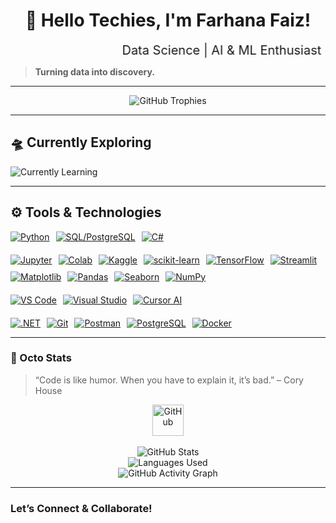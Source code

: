 <div align="center">

# 👋 Hello Techies, I'm Farhana Faiz!  

<p>
  <marquee width="500" behavior="alternate" style="font-size:20px;">
    Data Science | AI & ML Enthusiast 
  </marquee>
</p>

</div>


> **Turning data into discovery.**

---

<p align="center">
  <img src="https://github-profile-trophy.vercel.app/?username=farhanafaiz03&theme=darkhub&no-frame=true&no-bg=false&margin-w=15" alt="GitHub Trophies"/>
</p>


---

## 🛸 Currently Exploring

![Currently Learning](https://img.shields.io/badge/Data%20Science%20-Artificial%20Intelligence-00b894?style=flat-square&logo=googlecolab&logoColor=white)


---

## ⚙️ **Tools & Technologies**

<div align="center" style="display: flex; flex-direction: column; gap: 20px;">

  <!-- Programming Languages -->
  <div align="center" style="display: flex; flex-wrap: wrap; gap: 10px;">
    <a href="https://www.python.org/"><img src="https://img.shields.io/badge/Python-3776AB?style=for-the-badge&logo=python&logoColor=white&logosize=25" alt="Python" /></a>
    <a href="https://www.postgresql.org/"><img src="https://img.shields.io/badge/SQL-4479A1?style=for-the-badge&logo=postgresql&logoColor=white&logosize=25" alt="SQL/PostgreSQL" /></a>
    <a href="https://learn.microsoft.com/en-us/dotnet/csharp/"><img src="https://img.shields.io/badge/C%23-239120?style=for-the-badge&logo=c-sharp&logoColor=white&logosize=25" alt="C#" /></a>
  </div>

  <!-- Data Science & Machine Learning -->
  <div align="center" style="display: flex; flex-wrap: wrap; gap: 10px;">
    <a href="https://jupyter.org/"><img src="https://img.shields.io/badge/Jupyter-F37626?style=for-the-badge&logo=jupyter&logoColor=white&logosize=25" alt="Jupyter" /></a>
    <a href="https://colab.research.google.com/"><img src="https://img.shields.io/badge/Colab-F9AB00?style=for-the-badge&logo=googlecolab&logoColor=white&logosize=25" alt="Colab" /></a>
    <a href="https://www.kaggle.com/"><img src="https://img.shields.io/badge/Kaggle-20BEFF?style=for-the-badge&logo=kaggle&logoColor=white&logosize=25" alt="Kaggle" /></a>
    <a href="https://scikit-learn.org/"><img src="https://img.shields.io/badge/scikit--learn-F7931E?style=for-the-badge&logo=scikit-learn&logoColor=white&logosize=25" alt="scikit-learn" /></a>
    <a href="https://www.tensorflow.org/"><img src="https://img.shields.io/badge/TensorFlow-FF6F00?style=for-the-badge&logo=tensorflow&logoColor=white&logosize=25" alt="TensorFlow" /></a>
    <a href="https://streamlit.io/"><img src="https://img.shields.io/badge/Streamlit-FF4B4B?style=for-the-badge&logo=streamlit&logoColor=white&logosize=25" alt="Streamlit" /></a>
    <a href="https://matplotlib.org/"><img src="https://img.shields.io/badge/Matplotlib-11557C?style=for-the-badge&logo=matplotlib&logoColor=white&logosize=25" alt="Matplotlib" /></a>
    <a href="https://pandas.pydata.org/"><img src="https://img.shields.io/badge/Pandas-150458?style=for-the-badge&logo=pandas&logoColor=white&logosize=25" alt="Pandas" /></a>
    <a href="https://seaborn.pydata.org/"><img src="https://img.shields.io/badge/Seaborn-2F8ACB?style=for-the-badge&logo=python&logoColor=white&logosize=25" alt="Seaborn" /></a>
    <a href="https://numpy.org/"><img src="https://img.shields.io/badge/NumPy-013243?style=for-the-badge&logo=numpy&logoColor=white&logosize=25" alt="NumPy" /></a>
  </div>

  <!-- IDEs & Platforms -->
  <div align="center" style="display: flex; flex-wrap: wrap; gap: 10px;">
    <a href="https://code.visualstudio.com/"><img src="https://img.shields.io/badge/VS%20Code-007ACC?style=for-the-badge&logo=visual-studio-code&logoColor=white&logosize=25" alt="VS Code" /></a>
    <a href="https://visualstudio.microsoft.com/"><img src="https://img.shields.io/badge/Visual%20Studio-5C2D91?style=for-the-badge&logo=visual-studio&logoColor=white&logosize=25" alt="Visual Studio" /></a>
    <a href="https://www.cursor.sh/"><img src="https://img.shields.io/badge/Cursor_AI-000000?style=for-the-badge&logo=cursor&logoColor=white&logosize=25" alt="Cursor AI" /></a>
  </div>

  <!-- DevOps & Tools -->
  <div align="center" style="display: flex; flex-wrap: wrap; gap: 10px;">
    <a href="https://dotnet.microsoft.com/"><img src="https://img.shields.io/badge/.NET-512BD4?style=for-the-badge&logo=dotnet&logoColor=white&logosize=25" alt=".NET" /></a>
    <a href="https://git-scm.com/"><img src="https://img.shields.io/badge/Git-F05032?style=for-the-badge&logo=git&logoColor=white&logosize=25" alt="Git" /></a>
    <a href="https://www.postman.com/"><img src="https://img.shields.io/badge/Postman-FF6C37?style=for-the-badge&logo=postman&logoColor=white&logosize=25" alt="Postman" /></a>
    <a href="https://www.pgadmin.org/"><img src="https://img.shields.io/badge/PostgreSQL-4169E1?style=for-the-badge&logo=postgresql&logoColor=white&logosize=25" alt="PostgreSQL" /></a>
    <a href="https://www.docker.com/"><img src="https://img.shields.io/badge/Docker-2496ED?style=for-the-badge&logo=docker&logoColor=white&logosize=25" alt="Docker" /></a>
  </div>
</div>




---


### 🐙 Octo Stats

> “Code is like humor. When you have to explain it, it’s bad.” – Cory House

<div align="center">
  <img src="https://cdn.jsdelivr.net/gh/devicons/devicon/icons/github/github-original.svg" width="50" height="50" title="GitHub"/>
  <br><br>

  <img src="https://github-readme-stats.vercel.app/api?username=farhanafaiz03&show_icons=true&theme=react" alt="GitHub Stats" />
  <br>
  <img src="https://github-readme-stats.vercel.app/api/top-langs/?username=farhanafaiz03&layout=compact&hide_border=true&theme=react" alt="Languages Used" />
  <br>
  <img src="https://github-readme-activity-graph.vercel.app/graph?username=farhanafaiz03&theme=react-dark" alt="GitHub Activity Graph" />
</div>


---


###  Let’s Connect & Collaborate!

